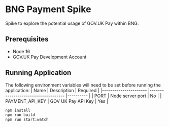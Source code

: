 # BNG Payment Spike
Spike to explore the potential usage of GOV.UK Pay within BNG.

## Prerequisites
* Node 16
* GOV.UK Pay Development Account

## Running Application
The following environment variables will need to be set before running the application:
| Name                 	| Description                        	| Required 	|
|----------------------	|------------------------------------	|----------	|
| PORT              	| Node server port                   	| No      	|
| PAYMENT_API_KEY    	| GOV UK Pay API Key                 	| Yes      	|

```bash
npm install
npm run build
npm run start:watch
```
